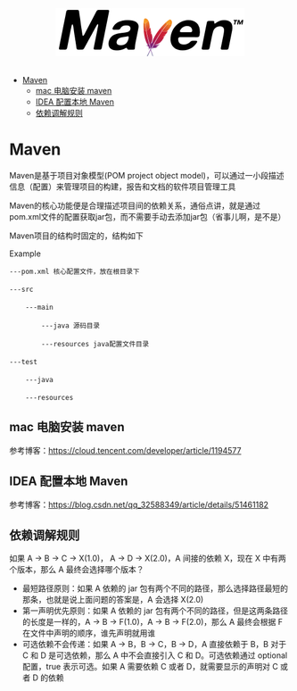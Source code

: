 <div align="center"> <img src="../pictures//maven-logo-black-on-white.png"/> </div><br>

<!-- MarkdownTOC -->

- [Maven](#maven)
    + [mac 电脑安装 maven](#mac-电脑安装-maven)
    + [IDEA 配置本地 Maven](#idea-配置本地-maven)
    + [依赖调解规则](#依赖调解规则)
<!-- MarkdownTOC -->

# Maven

Maven是基于项目对象模型(POM project object model)，可以通过一小段描述信息（配置）来管理项目的构建，报告和文档的软件项目管理工具

Maven的核心功能便是合理描述项目间的依赖关系，通俗点讲，就是通过pom.xml文件的配置获取jar包，而不需要手动去添加jar包（省事儿啊，是不是）

Maven项目的结构时固定的，结构如下

Example

    ---pom.xml 核心配置文件，放在根目录下
    
    ---src
    
        ---main
        
            ---java 源码目录
            
            ---resources java配置文件目录
            
    ---test
    
        ---java
        
        ---resources
        

## mac 电脑安装 maven

参考博客：https://cloud.tencent.com/developer/article/1194577

## IDEA 配置本地 Maven

参考博客：https://blog.csdn.net/qq_32588349/article/details/51461182

## 依赖调解规则

如果 A -> B -> C -> X(1.0)， A -> D -> X(2.0)，A 间接的依赖 X，现在 X 中有两个版本，那么 A 最终会选择哪个版本？

* 最短路径原则：如果 A 依赖的 jar 包有两个不同的路径，那么选择路径最短的那条，也就是说上面问题的答案是，A 会选择 X(2.0)
* 第一声明优先原则：如果 A 依赖的 jar 包有两个不同的路径，但是这两条路径的长度是一样的，A -> B -> F(1.0)，A -> B -> F(2.0)，那么 A 最终会根据 F 在文件中声明的顺序，谁先声明就用谁
* 可选依赖不会传递：如果 A -> B，B -> C，B -> D，A 直接依赖于 B，B 对于 C 和 D 是可选依赖，那么 A 中不会直接引入 C 和 D。可选依赖通过 optional 配置，true 表示可选。如果 A 需要依赖 C 或者 D，就需要显示的声明对 C 或者 D 的依赖
